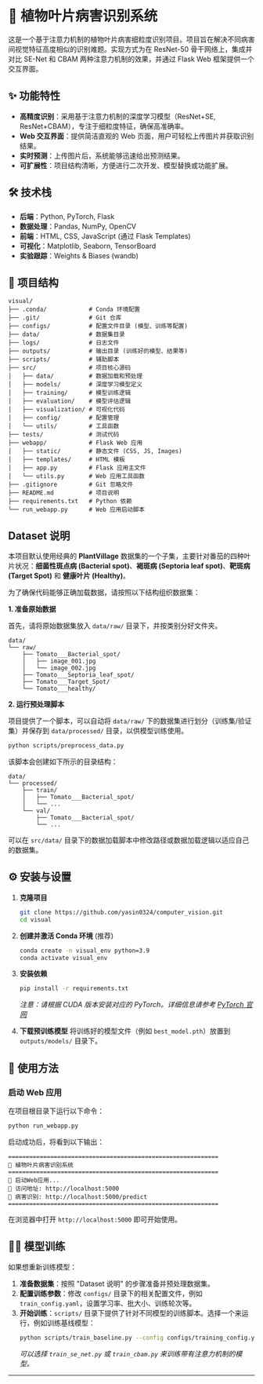 # 🌱 植物叶片病害识别系统

这是一个基于注意力机制的植物叶片病害细粒度识别项目。项目旨在解决不同病害间视觉特征高度相似的识别难题。实现方式为在 ResNet-50 骨干网络上，集成并对比 SE-Net 和 CBAM 两种注意力机制的效果，并通过 Flask Web 框架提供一个交互界面。

## ✨ 功能特性

-   **高精度识别**：采用基于注意力机制的深度学习模型（ResNet+SE, ResNet+CBAM），专注于细粒度特征，确保高准确率。
-   **Web 交互界面**：提供简洁直观的 Web 页面，用户可轻松上传图片并获取识别结果。
-   **实时预测**：上传图片后，系统能够迅速给出预测结果。
-   **可扩展性**：项目结构清晰，方便进行二次开发、模型替换或功能扩展。

## 🛠️ 技术栈

-   **后端**：Python, PyTorch, Flask
-   **数据处理**：Pandas, NumPy, OpenCV
-   **前端**：HTML, CSS, JavaScript (通过 Flask Templates)
-   **可视化**：Matplotlib, Seaborn, TensorBoard
-   **实验跟踪**：Weights & Biases (wandb)

## 📂 项目结构

```
visual/
├── .conda/            # Conda 环境配置
├── .git/              # Git 仓库
├── configs/           # 配置文件目录 (模型、训练等配置)
├── data/              # 数据集目录
├── logs/              # 日志文件
├── outputs/           # 输出目录 (训练好的模型、结果等)
├── scripts/           # 辅助脚本
├── src/               # 项目核心源码
│   ├── data/          # 数据加载和预处理
│   ├── models/        # 深度学习模型定义
│   ├── training/      # 模型训练逻辑
│   ├── evaluation/    # 模型评估逻辑
│   ├── visualization/ # 可视化代码
│   ├── config/        # 配置管理
│   └── utils/         # 工具函数
├── tests/             # 测试代码
├── webapp/            # Flask Web 应用
│   ├── static/        # 静态文件 (CSS, JS, Images)
│   ├── templates/     # HTML 模板
│   ├── app.py         # Flask 应用主文件
│   └── utils.py       # Web 应用工具函数
├── .gitignore         # Git 忽略文件
├── README.md          # 项目说明
├── requirements.txt   # Python 依赖
└── run_webapp.py      # Web 应用启动脚本
```

## Dataset 说明

本项目默认使用经典的 **PlantVillage** 数据集的一个子集，主要针对番茄的四种叶片状况：**细菌性斑点病 (Bacterial spot)**、**褐斑病 (Septoria leaf spot)**、**靶斑病 (Target Spot)** 和 **健康叶片 (Healthy)**。

为了确保代码能够正确加载数据，请按照以下结构组织数据集：

**1. 准备原始数据**

首先，请将原始数据集放入 `data/raw/` 目录下，并按类别分好文件夹。

```
data/
└── raw/
    ├── Tomato___Bacterial_spot/
    │   ├── image_001.jpg
    │   └── image_002.jpg
    ├── Tomato___Septoria_leaf_spot/
    ├── Tomato___Target_Spot/
    └── Tomato___healthy/
```

**2. 运行预处理脚本**

项目提供了一个脚本，可以自动将 `data/raw/` 下的数据集进行划分（训练集/验证集）并保存到 `data/processed/` 目录，以供模型训练使用。

```bash
python scripts/preprocess_data.py
```

该脚本会创建如下所示的目录结构：

```
data/
└── processed/
    ├── train/
    │   ├── Tomato___Bacterial_spot/
    │   └── ...
    └── val/
        ├── Tomato___Bacterial_spot/
        └── ...
```

可以在 `src/data/` 目录下的数据加载脚本中修改路径或数据加载逻辑以适应自己的数据集。

## ⚙️ 安装与设置

1.  **克隆项目**

    ```bash
    git clone https://github.com/yasin0324/computer_vision.git
    cd visual
    ```

2.  **创建并激活 Conda 环境** (推荐)

    ```bash
    conda create -n visual_env python=3.9
    conda activate visual_env
    ```

3.  **安装依赖**

    ```bash
    pip install -r requirements.txt
    ```

    _注意：请根据 CUDA 版本安装对应的 PyTorch。详细信息请参考 [PyTorch 官网](https://pytorch.org/get-started/locally/)_

4.  **下载预训练模型**
    将训练好的模型文件（例如 `best_model.pth`）放置到 `outputs/models/` 目录下。

## 🚀 使用方法

### 启动 Web 应用

在项目根目录下运行以下命令：

```bash
python run_webapp.py
```

启动成功后，将看到以下输出：

```
============================================================
🌱 植物叶片病害识别系统
============================================================
🚀 启动Web应用...
📍 访问地址: http://localhost:5000
📍 病害识别: http://localhost:5000/predict
============================================================
```

在浏览器中打开 `http://localhost:5000` 即可开始使用。

## 🏋️‍♂️ 模型训练

如果想重新训练模型：

1.  **准备数据集**：按照 "Dataset 说明" 的步骤准备并预处理数据集。
2.  **配置训练参数**：修改 `configs/` 目录下的相关配置文件，例如 `train_config.yaml`，设置学习率、批大小、训练轮次等。
3.  **开始训练**：`scripts/` 目录下提供了针对不同模型的训练脚本。选择一个来运行，例如训练基线模型：
    ```bash
    python scripts/train_baseline.py --config configs/training_config.yaml
    ```
    _可以选择 `train_se_net.py` 或 `train_cbam.py` 来训练带有注意力机制的模型。_

---
